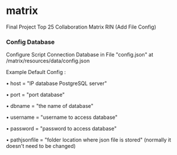 # matrix
Final Project Top 25 Collaboration Matrix RIN (Add File Config)  

### Config Database
Configure Script Connection Database in File "config.json" at /matrix/resources/data/config.json

Example Default Config :



•	host = "IP database PostgreSQL server"

•	port = "port database"

•	dbname = "the name of database"

•	username = "username to access database"

•	password = "password to access database"

•	pathjsonfile = "folder location where json file is stored" (normally it doesn't need to be changed)
